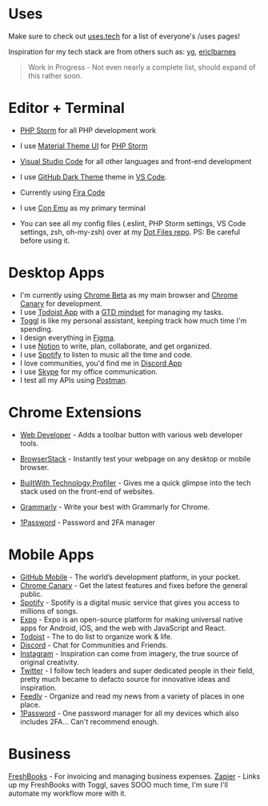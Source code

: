 
# Uses

Make sure to check out [uses.tech](https://uses.tech) for a list of everyone's /uses pages!

Inspiration for my tech stack are from others such as:
[yg](https://github.com/yg/uses/), [ericlbarnes](https://ericlbarnes.com/uses/)

> 
> Work in Progress - Not even nearly a complete list, should expand of this rather soon.
>

# Editor + Terminal
- [PHP Storm](https://www.jetbrains.com/phpstorm/) for all PHP development work
- I use [Material Theme UI](https://plugins.jetbrains.com/plugin/8006-material-theme-ui/) for [PHP Storm](https://www.jetbrains.com/phpstorm/)

- [Visual Studio Code](https://code.visualstudio.com) for all other languages and front-end development
- I use [GitHub Dark Theme](https://marketplace.visualstudio.com/items?itemName=GitHub.github-vscode-theme) theme in [VS Code](https://code.visualstudio.com).

- Currently using [Fira Code](https://github.com/tonsky/FiraCode)
- I use [Con Emu](https://conemu.github.io) as my primary terminal
- You can see all my config files (.eslint, PHP Storm settings, VS Code settings, zsh, oh-my-zsh) over at my [Dot Files repo](https://github.com/rulin132/dotfiles). PS: Be careful before using it.

# Desktop Apps

- I'm currently using [Chrome Beta](https://www.google.com/chrome/beta) as my main browser and [Chrome Canary](https://www.google.com/chrome/canary) for development.
- I use [Todoist App](https://beta.todoist.com) with a [GTD mindset](http://gettingthingsdone.com) for managing my tasks.
- [Toggl](https://www.toggl.com) is like my personal assistant, keeping track how much time I'm spending.
- I design everything in [Figma](http://figma.com).
- I use [Notion](https://www.notion.so) to write, plan, collaborate, and get organized.
- I use [Spotify](https://open.spotify.com) to listen to music all the time and code.
- I love communities, you'd find me in [Discord App](http://discordapp.com)
- I use [Skype](https://www.skype.com) for my office communication.
- I test all my APIs using [Postman](https://www.postman.com).

# Chrome Extensions

- [Web Developer](https://chrome.google.com/webstore/detail/web-developer/bfbameneiokkgbdmiekhjnmfkcnldhhm) - Adds a toolbar button with various web developer tools.
- [BrowserStack](https://chrome.google.com/webstore/detail/browserstack/nkihdmlheodkdfojglpcjjmioefjahjb?hl=en) - Instantly test your webpage on any desktop or mobile browser.

- [BuiltWith Technology Profiler](https://chrome.google.com/webstore/detail/builtwith-technology-prof/dapjbgnjinbpoindlpdmhochffioedbn) - Gives me a quick glimpse into the tech stack used on the front-end of websites.
- [Grammarly](https://chrome.google.com/webstore/detail/grammarly-for-chrome/kbfnbcaeplbcioakkpcpgfkobkghlhen?hl=en) - Write your best with Grammarly for Chrome.
- [1Password](https://chrome.google.com/webstore/detail/1password-x-%E2%80%93-password-ma/aeblfdkhhhdcdjpifhhbdiojplfjncoa) - Password and 2FA manager

# Mobile Apps

- [GitHub Mobile](https://play.google.com/store/apps/details?id=com.github.android) - The world’s development platform, in your pocket.
- [Chrome Canary](https://play.google.com/store/apps/details?id=com.chrome.canary) - Get the latest features and fixes before the general public.
- [Spotify](https://play.google.com/store/apps/details?id=com.spotify.music) - Spotify is a digital music service that gives you access to millions of songs.
- [Expo](https://play.google.com/store/apps/details?id=host.exp.exponent) - Expo is an open-source platform for making universal native apps for Android, iOS, and the web with JavaScript and React.
- [Todoist](https://play.google.com/store/apps/details?id=com.todoist) - The to do list to organize work & life.
- [Discord](https://play.google.com/store/apps/details?id=com.discord) - Chat for Communities and Friends.
- [Instagram](https://play.google.com/store/apps/details?id=com.instagram.android) - Inspiration can come from imagery, the true source of original creativity.
- [Twitter](https://play.google.com/store/apps/details?id=com.twitter.android) - I follow tech leaders and super dedicated people in their field, pretty much became to defacto source for innovative ideas and inspiration.
- [Feedly](https://play.google.com/store/apps/details?id=com.devhd.feedly) - Organize and read my news from a variety of places in one place.
- [1Password](https://play.google.com/store/apps/details?id=com.agilebits.onepassword&hl=en) - One password manager for all my devices which also includes 2FA... Can't recommend enough.

# Business
[FreshBooks](https://freshbooks.com) - For invoicing and managing business expenses.
[Zapier](https://zapier.com) - Links up my FreshBooks with Toggl, saves SOOO much time, I'm sure I'll automate my workflow more with it.
